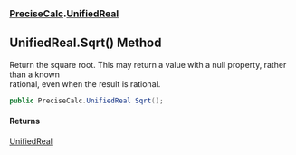 ### [PreciseCalc](PreciseCalc.md 'PreciseCalc').[UnifiedReal](PreciseCalc.UnifiedReal.md 'PreciseCalc.UnifiedReal')

## UnifiedReal.Sqrt() Method

Return the square root. This may return a value with a null property, rather than a known  
rational, even when the result is rational.

```csharp
public PreciseCalc.UnifiedReal Sqrt();
```

#### Returns
[UnifiedReal](PreciseCalc.UnifiedReal.md 'PreciseCalc.UnifiedReal')